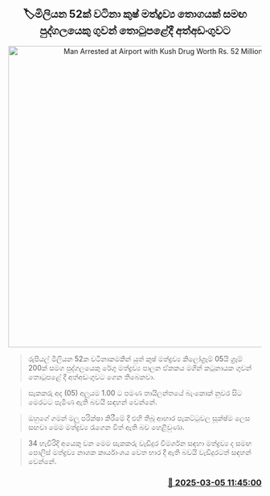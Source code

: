 <p align='center'><b><h2 align='center' title='Man Arrested at Airport with Kush Drug Worth Rs. 52 Million'>🏷මිලියන 52ක් වටිනා කුෂ් මත්ද්‍රව්‍ය තොගයක් සමඟ පුද්ගලයෙකු ගුවන් තොටුපළේදී අත්අඩංගුවට</h2></b></p>
<p align='center'><img src='https://helakuru.sgp1.cdn.digitaloceanspaces.com/esana/images/lib/arrested2[1].jpg' width='600' alt='Man Arrested at Airport with Kush Drug Worth Rs. 52 Million'></p>

> රුපියල් මිලියන 52ක වටිනාකමකින් යුත් කුෂ් මත්ද්‍රව්‍ය කිලෝග්‍රෑම් 05යි ග්‍රෑම් 200ක් සමග පුද්ගලයෙකු රේගු මත්ද්‍රව්‍ය පාලන ඒකකය මගින් කටුනායක ගුවන් තොටුපළේ දී අත්අඩංගුවට ගෙන තිබෙනවා.

> සැකකරු අද (05) අලු‍යම 1.00 ට පමණ තායිලන්තයේ බැංකොක් නුවර සිට මෙරටට පැමිණ ඇති බවයි සඳහන් වෙන්නේ.

> ඔහුගේ ගමන් මලු පරික්ෂා කිරීමේ දී එහි තිබූ ආහාර පැකට්ටුවල සූක්ෂ්ම ලෙස සඟවා මෙම මත්ද්‍රව්‍ය රැගෙන විත් ඇති බව හෙළිවුණා.

> 34 හැවිරිදි අයෙකු වන මෙම සැකකරු වැඩිදුර විමර්ශන සඳහා මත්ද්‍රව්‍ය ද සමඟ පොලිස් මත්ද්‍රව්‍ය නාශක කාර්යාංශය වෙත භාර දී ඇති බවයි වැඩිදුරටත් සඳහන් වෙන්නේ. 



<h3 align='right'><a href='https://www.helakuru.lk/esana/p/108031/'>📅 2025-03-05 11:45:00</a></h3>
